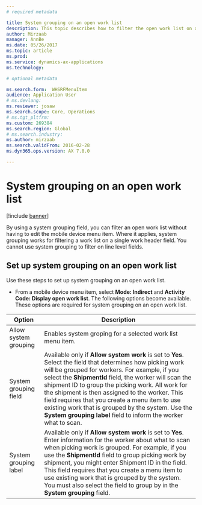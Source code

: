 ```yaml
---
# required metadata

title: System grouping on an open work list
description: This topic describes how to filter the open work list on a mobile device.
author: Mirzaab
manager: AnnBe
ms.date: 05/26/2017
ms.topic: article
ms.prod: 
ms.service: dynamics-ax-applications
ms.technology: 

# optional metadata

ms.search.form:  WHSRFMenuItem
audience: Application User
# ms.devlang: 
ms.reviewer: josaw
ms.search.scope: Core, Operations
# ms.tgt_pltfrm: 
ms.custom: 269384
ms.search.region: Global
# ms.search.industry: 
ms.author: mirzaab
ms.search.validFrom: 2016-02-28
ms.dyn365.ops.version: AX 7.0.0

---
```


# System grouping on an open work list

[!include [banner](../includes/banner.md)]

By using a system grouping field, you can filter an open work list without having to edit the mobile device menu item.
Where it applies, system grouping works for filtering a work list on a single work header field. You cannot use system grouping to filter on line level fields.

## Set up system grouping on an open work list
Use these steps to set up system grouping on an open work list.

-   From a mobile device menu item, select **Mode: Indirect** and **Activity Code: Display open work list**. The following options become available. These options are required for system grouping on an open work list. 

|        Option         |                                                                                                                                                                                                                                                                         Description                                                                                                                                                                                                                                                                         |
|-----------------------|-------------------------------------------------------------------------------------------------------------------------------------------------------------------------------------------------------------------------------------------------------------------------------------------------------------------------------------------------------------------------------------------------------------------------------------------------------------------------------------------------------------------------------------------------------------|
| Allow system grouping |                                                                                                                                                                                                                                                 Enables system groping for a selected work list menu item.                                                                                                                                                                                                                                                  |
| System grouping field | Available only if <strong>Allow system work</strong> is set to <strong>Yes</strong>. Select the field that determines how picking work will be grouped for workers. For example, if you select the <strong>ShipmentId</strong> field, the worker will scan the shipment ID to group the picking work. All work for the shipment is then assigned to the worker. This field requires that you create a menu item to use existing work that is grouped by the system. Use the <strong>System grouping label</strong> field to inform the worker what to scan. |
| System grouping label |                       Available only if <strong>Allow system work</strong> is set to <strong>Yes</strong>. Enter information for the worker about what to scan when picking work is grouped. For example, if you use the <strong>ShipmentId</strong> field to group picking work by shipment, you might enter Shipment ID in the field. This field requires that you create a menu item to use existing work that is grouped by the system. You must also select the field to group by in the <strong>System grouping</strong> field.                       |


